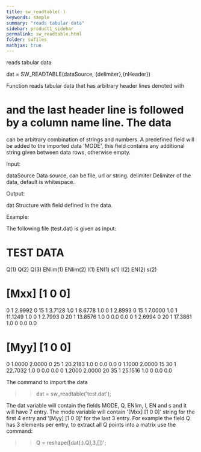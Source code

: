 ```yaml
---
title: sw_readtable( )
keywords: sample
summary: "reads tabular data"
sidebar: product1_sidebar
permalink: sw_readtable.html
folder: swfiles
mathjax: true
---
```

  reads tabular data
 
  dat = SW_READTABLE(dataSource, {delimiter},{nHeader})
 
  Function reads tabular data that has arbitrary header lines denoted with
  # and the last header line is followed by a column name line. The data
  can be arbitrary combination of strings and numbers. A predefined field
  will be added to the imported data 'MODE', this field contains any
  additional string given between data rows, otherwise empty.
 
  Input:
 
  dataSource    Data source, can be file, url or string.
  delimiter     Delimiter of the data, default is whitespace.
 
  Output:
 
  dat       Structure with field defined in the data.
 
  Example:
 
  The following file (test.dat) is given as input:
  # TEST DATA
  Q(1) Q(2)        Q(3) ENlim(1) ENlim(2) I(1)  EN(1)  s(1) I(2)   EN(2)   s(2)
  # [Mxx] [1 0 0]
  0     1        2.9992   0       15      1    3.7128   1.0   1   8.6778    1.0
  0     1        2.8993   0       15      1    7.0000   1.0   1   11.1249   1.0
  0     1        2.7993   0       20      1   13.8576   1.0   0   0.0       0.0
  0     1        2.6994   0       20      1   17.3861   1.0   0   0.0       0.0
  # [Myy] [1 0 0]
  0     1.0000   2.0000   0       25      1   20.2183   1.0   0   0.0       0.0
  0     1.1000   2.0000   15      30      1   22.7032   1.0   0   0.0       0.0
  0     1.2000   2.0000   20      35      1   25.1516   1.0   0   0.0       0.0
 
  The command to import the data
  >> dat = sw_readtable('test.dat');
 
  The dat variable will contain the fields MODE, Q, ENlim, I, EN and s and
  it will have 7 entry. The mode variable will contain '[Mxx] [1 0 0]'
  string for the first 4 entry and '[Myy] [1 0 0]' for the last 3 entry.
  For example the field Q has 3 elements per entry, to extract all Q points
  into a matrix use the command:
  >> Q = reshape([dat(:).Q],3,[])';
 

